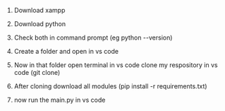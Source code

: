 1) Download xampp 

2) Download python 

3) Check both in command prompt (eg python --version)

4) Create a folder and open in vs code 

5) Now in that folder open terminal in vs code clone my respository in vs code (git clone)

6) After cloning  download all modules (pip install -r requirements.txt)

7) now run the main.py in vs code



